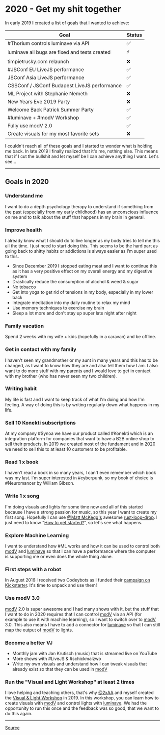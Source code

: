 # 2020 - Get my shit together

In early 2019 I created a list of goals that I wanted to achieve:

Goal | Status
--- | ---
#Thorium controls luminave via API | ✅
luminave all bugs are fixed and tests created | ⚡️
timpietrusky.com relaunch | ❌
#JSConf EU LiveJS performance | ✅
JSConf Asia LiveJS performance | ✅
CSSConf / JSConf Budapest LiveJS performance | ✅
ML Project with Stephanie Nemeth | ❌
New Years Eve 2019 Party | ❌
Welcome Back Patrick Summer Party | ✅
#luminave + #modV Workshop | ✅
Fully use modV 2.0 | ✅
Create visuals for my most favorite sets | ❌


I couldn't reach all of these goals and I started to wonder what is holding me back. In late 2019 I finally realized that it's me, nothing else. This means that if I cut the bullshit and let myself be I can achieve anything I want. Let's see...

---

## Goals in 2020

### Understand me

I want to do a depth psychology therapy to understand if something from the past (especially from my early childhood) has an unconscious influence on me and to talk about the stuff that happens in my brain in general. 

### Improve health

I already know what I should do to live longer as my body tries to tell me this all the time. I just need to start doing this. This seems to be the hard part as going back to shitty habits or addictions is always easier as I’m super used to this. 

* Since December 2019 I stopped eating meat and I want to continue this as it has a very positive effect on my overall energy and my digestive system
* Drastically reduce the consumption of alcohol & weed & sugar
* No tobacco
* Get into yoga to get rid of tensions in my body, especially in my lower back
* Integrate meditation into my daily routine to relax my mind
* Use memory techniques to exercise my brain
* Sleep a lot more and don't stay up super late night after night

### Family vacation

Spend 2 weeks with my wife + kids (hopefully in a caravan) and be offline. 

### Get in contact with my family

I haven't seen my grandmother or my aunt in many years and this has to be changed, as I want to know how they are and also tell them how I am. I also want to do more stuff with my parents and I would love to get in contact with my brother (who has never seen my two children). 

### Writing habit

My life is fast and I want to keep track of what I'm doing and how I'm feeling. A way of doing this is by writing regularly down what happens in my life. 

### Sell 10 Konekti subscriptions

At my company #Synoa we have our product called #Konekti which is an integration platform for companies that want to have a B2B online shop to sell their products. In 2019 we created most of the fundament and in 2020 we need to sell this to at least 10 customers to be profitable. 

### Read 1 x book

I haven't read a book in so many years, I can't even remember which book was my last. I'm super interested in #cyberpunk, so my book of choice is #Neuromancer by William Gibson. 

### Write 1 x song

I'm doing visuals and lights for some time now and all of this started because I have a strong passion for music, so this year I want to create my first song. Hopefully I can use [@Matt McKegg's](@FbGoHeEcePDG3Evemrc+hm+S77cXKf8BRQgkYinJggg=.ed25519) awesome [rust-loop-drop](https://github.com/mmckegg/rust-loop-drop). I just need to know "[How to get started?](https://github.com/mmckegg/rust-loop-drop/issues/2)", so let's see what happens. 

### Explore Machine Learning

I want to understand how #ML works and how it can be used to control both [modV](https://modv.js.org/) and [luminave](https://github.com/NERDDISCO/luminave/) so that I can have a performance where the computer is supporting me or even does the whole thing alone. 

### First steps with a robot

In August 2016 I received two Codeybots as I funded their [campaign on Kickstarter](https://www.kickstarter.com/projects/makeblock/codeybot-new-robot-who-teaches-coding/description). It's time to unpack and use them! 

### Use modV 3.0

[modV](https://modv.js.org/) 2.0 is super awesome and I had many shows with it, but the stuff that I want to do in 2020 requires that I can control [modV](https://modv.js.org/) via an API (for example to use it with machine learning), so I want to switch over to [modV](https://modv.js.org/) 3.0. This also means I have to add a connector for [luminave](https://github.com/NERDDISCO/luminave/) so that I can still map the output of [modV](https://modv.js.org/) to lights. 

### Become a better VJ

* Monthly jam with Jan Krutisch (music) that is streamed live on YouTube
* More shows with #LiveJS & #schickmalzwo
* Write my own visuals and understand how I can tweak visuals that already exist so that they can be used in [modV](https://modv.js.org/)

### Run the "Visual and Light Workshop" at least 2 times

I love helping and teaching others, that's why [@2xAA](@TiLUmSNpRJ1QJERF77FAfd3IGGV0Zoxf35na17EfDTc=.ed25519) and myself created the [Visual & Light Workshop](https://visualandlightworkshop.com/) in 2019. In this workshop, you can learn how to create visuals with [modV](https://modv.js.org/) and control lights with [luminave](https://github.com/NERDDISCO/luminave/). We had the opportunity to run this once and the feedback was so good, that we want to do this again. 


---

[Source](https://github.com/TimPietrusky/log/blob/master/2020.md)